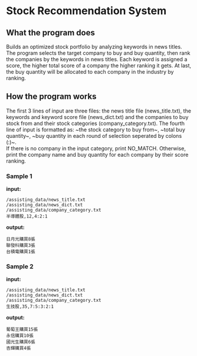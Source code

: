 # Stock Recommendation System
## What the program does
Builds an optimized stock portfolio by analyzing keywords in news titles. The program selects the target company to buy and buy quantity, then rank the companies by the keywords in  news titles. Each keyword is assigned a score, the higher total score of a company the higher ranking it gets. At last, the buy quantity will be allocated to each company in the industry by ranking.

## How the program works
The first 3 lines of input are three files: the news title file (news_title.txt), the keywords and keyword score file (news_dict.txt) and the companies to buy stock from and their stock categories (company_category.txt). The fourth line of input is formatted as: ~the stock category to buy from~, ~total buy quantity~, ~buy quantity in each round of selection seperated by colons (:)~. <br>
If there is no company in the input category, print NO_MATCH. Otherwise, print the company name and buy quantity for each company by their score ranking. <br>

### Sample 1
**input:** <br>

    /assisting_data/news_title.txt
    /assisting_data/news_dict.txt
    /assisting_data/company_category.txt
    半導體股,12,4:2:1

**output:** <br>

    日月光購買8張
    聯發科購買3張
    台積電購買1張

### Sample 2
**input:** <br>

    /assisting_data/news_title.txt
    /assisting_data/news_dict.txt
    /assisting_data/company_category.txt
    生技股,35,7:5:3:2:1

**output:** <br>

    葡萄王購買15張
    永信購買10張
    國光生購買6張
    杏輝購買4張
